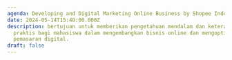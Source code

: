 ```yaml
---
agenda: Developing and Digital Marketing Online Business by Shopee Indonesia
date: 2024-05-14T15:40:00.000Z
description: bertujuan untuk memberikan pengetahuan mendalam dan keterampilan
  praktis bagi mahasiswa dalam mengembangkan bisnis online dan mengoptimalkan
  pemasaran digital.
draft: false
---
```

